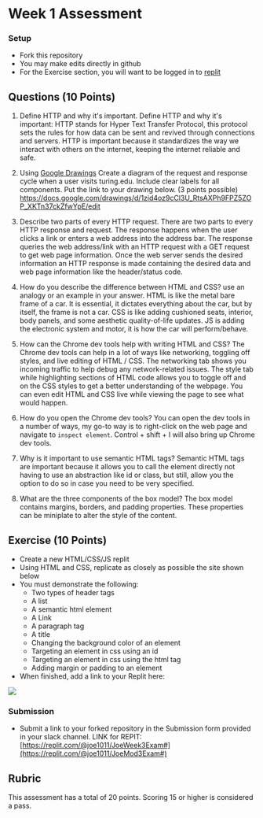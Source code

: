 # Week 1 Assessment

### Setup
* Fork this repository
* You may make edits directly in github
* For the Exercise section, you will want to be logged in to [replit](https://replit.com)

## Questions (10 Points)

1. Define HTTP and why it's important.
Define HTTP and why it's important: HTTP stands for Hyper Text Transfer Protocol, this protocol sets the rules for how data can be sent and revived through connections and servers.
HTTP is important because it standardizes the way we interact with others on the internet, keeping the internet reliable and safe. 

3. Using [Google Drawings](https://docs.google.com/drawings) Create a diagram of the request and response cycle when a user visits turing.edu. Include clear labels for all components. Put the link to your drawing below. (3 points possible)
https://docs.google.com/drawings/d/1zid4oz9cCl3U_RtsAXPh9FPZ5ZOP_XKTn37ckZfwYpE/edit

4. Describe two parts of every HTTP request.
There are two parts to every HTTP response and request. 
The response happens when the user clicks a link or enters a web address into the address bar. The response queries the web address/link with an HTTP request with a GET request to get web page information. 
Once the web server sends the desired information an HTTP response is made containing the desired data and web page information like the header/status code.  

5. How do you describe the difference between HTML and CSS? use an analogy or an example in your answer.
HTML is like the metal bare frame of a car. It is essential, it dictates everything about the car, but by itself, the frame is not a car. CSS is like adding cushioned seats, interior, body panels, and some aesthetic quality-of-life updates.
JS is adding the electronic system and motor, it is how the car will perform/behave.

7. How can the Chrome dev tools help with writing HTML and CSS?
The Chrome dev tools can help in a lot of ways like networking, toggling off styles, and live editing of HTML / CSS. The networking tab shows you incoming traffic to help debug any network-related issues. The style tab while highlighting sections of HTML code allows you to toggle off and on the CSS styles to get a better understanding of the webpage. You can even edit HTML and CSS live while viewing the page to see what would happen.  

8. How do you open the Chrome dev tools?
You can open the dev tools in a number of ways, my go-to way is to right-click on the web page and navigate to `inspect element`.  Control + shift + I will also bring up Chrome dev tools. 

9. Why is it important to use semantic HTML tags?
Semantic HTML tags are important because it allows you to call the element directly not having to use an abstraction like id or class, but still, allow you the option to do so in case you need to be very specified. 

10. What are the three components of the box model?
The box model contains margins, borders, and padding properties. These properties can be miniplate to alter the style of the content.

## Exercise (10 Points)

* Create a new HTML/CSS/JS replit
* Using HTML and CSS, replicate as closely as possible the site shown below
* You must demonstrate the following:
  * Two types of header tags
  * A list
  * A semantic html element
  * A Link
  * A paragraph tag
  * A title
  * Changing the background color of an element
  * Targeting an element in css using an id
  * Targeting an element in css using the html tag
  * Adding margin or padding to an element
* When finished, add a link to your Replit here: <A link to your repl here>

![](Marta-Aziz.png)

### Submission
* Submit a link to your forked repository in the Submission form provided in your slack channel.
  LINK for REPIT: [https://replit.com/@joe1011/JoeWeek3Exam#](https://replit.com/@joe1011/JoeMod3Exam#)

## Rubric
This assessment has a total of 20 points.  Scoring 15 or higher is considered a pass.
